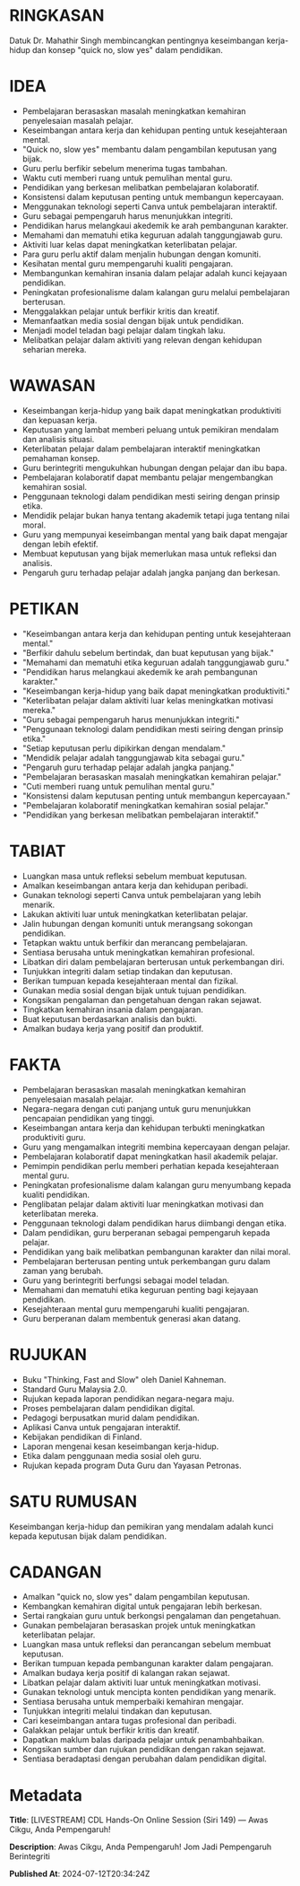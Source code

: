 # RINGKASAN
Datuk Dr. Mahathir Singh membincangkan pentingnya keseimbangan kerja-hidup dan konsep "quick no, slow yes" dalam pendidikan.

# IDEA
- Pembelajaran berasaskan masalah meningkatkan kemahiran penyelesaian masalah pelajar.
- Keseimbangan antara kerja dan kehidupan penting untuk kesejahteraan mental.
- "Quick no, slow yes" membantu dalam pengambilan keputusan yang bijak.
- Guru perlu berfikir sebelum menerima tugas tambahan.
- Waktu cuti memberi ruang untuk pemulihan mental guru.
- Pendidikan yang berkesan melibatkan pembelajaran kolaboratif.
- Konsistensi dalam keputusan penting untuk membangun kepercayaan.
- Menggunakan teknologi seperti Canva untuk pembelajaran interaktif.
- Guru sebagai pempengaruh harus menunjukkan integriti.
- Pendidikan harus melangkaui akedemik ke arah pembangunan karakter.
- Memahami dan mematuhi etika keguruan adalah tanggungjawab guru.
- Aktiviti luar kelas dapat meningkatkan keterlibatan pelajar.
- Para guru perlu aktif dalam menjalin hubungan dengan komuniti.
- Kesihatan mental guru mempengaruhi kualiti pengajaran.
- Membangunkan kemahiran insania dalam pelajar adalah kunci kejayaan pendidikan.
- Peningkatan profesionalisme dalam kalangan guru melalui pembelajaran berterusan.
- Menggalakkan pelajar untuk berfikir kritis dan kreatif.
- Memanfaatkan media sosial dengan bijak untuk pendidikan.
- Menjadi model teladan bagi pelajar dalam tingkah laku.
- Melibatkan pelajar dalam aktiviti yang relevan dengan kehidupan seharian mereka.

# WAWASAN
- Keseimbangan kerja-hidup yang baik dapat meningkatkan produktiviti dan kepuasan kerja.
- Keputusan yang lambat memberi peluang untuk pemikiran mendalam dan analisis situasi.
- Keterlibatan pelajar dalam pembelajaran interaktif meningkatkan pemahaman konsep.
- Guru berintegriti mengukuhkan hubungan dengan pelajar dan ibu bapa.
- Pembelajaran kolaboratif dapat membantu pelajar mengembangkan kemahiran sosial.
- Penggunaan teknologi dalam pendidikan mesti seiring dengan prinsip etika.
- Mendidik pelajar bukan hanya tentang akademik tetapi juga tentang nilai moral.
- Guru yang mempunyai keseimbangan mental yang baik dapat mengajar dengan lebih efektif.
- Membuat keputusan yang bijak memerlukan masa untuk refleksi dan analisis.
- Pengaruh guru terhadap pelajar adalah jangka panjang dan berkesan.

# PETIKAN
- "Keseimbangan antara kerja dan kehidupan penting untuk kesejahteraan mental."
- "Berfikir dahulu sebelum bertindak, dan buat keputusan yang bijak."
- "Memahami dan mematuhi etika keguruan adalah tanggungjawab guru."
- "Pendidikan harus melangkaui akedemik ke arah pembangunan karakter."
- "Keseimbangan kerja-hidup yang baik dapat meningkatkan produktiviti."
- "Keterlibatan pelajar dalam aktiviti luar kelas meningkatkan motivasi mereka."
- "Guru sebagai pempengaruh harus menunjukkan integriti."
- "Penggunaan teknologi dalam pendidikan mesti seiring dengan prinsip etika."
- "Setiap keputusan perlu dipikirkan dengan mendalam."
- "Mendidik pelajar adalah tanggungjawab kita sebagai guru."
- "Pengaruh guru terhadap pelajar adalah jangka panjang."
- "Pembelajaran berasaskan masalah meningkatkan kemahiran pelajar."
- "Cuti memberi ruang untuk pemulihan mental guru."
- "Konsistensi dalam keputusan penting untuk membangun kepercayaan."
- "Pembelajaran kolaboratif meningkatkan kemahiran sosial pelajar."
- "Pendidikan yang berkesan melibatkan pembelajaran interaktif."

# TABIAT
- Luangkan masa untuk refleksi sebelum membuat keputusan.
- Amalkan keseimbangan antara kerja dan kehidupan peribadi.
- Gunakan teknologi seperti Canva untuk pembelajaran yang lebih menarik.
- Lakukan aktiviti luar untuk meningkatkan keterlibatan pelajar.
- Jalin hubungan dengan komuniti untuk merangsang sokongan pendidikan.
- Tetapkan waktu untuk berfikir dan merancang pembelajaran.
- Sentiasa berusaha untuk meningkatkan kemahiran profesional.
- Libatkan diri dalam pembelajaran berterusan untuk perkembangan diri.
- Tunjukkan integriti dalam setiap tindakan dan keputusan.
- Berikan tumpuan kepada kesejahteraan mental dan fizikal.
- Gunakan media sosial dengan bijak untuk tujuan pendidikan.
- Kongsikan pengalaman dan pengetahuan dengan rakan sejawat.
- Tingkatkan kemahiran insania dalam pengajaran.
- Buat keputusan berdasarkan analisis dan bukti.
- Amalkan budaya kerja yang positif dan produktif.

# FAKTA
- Pembelajaran berasaskan masalah meningkatkan kemahiran penyelesaian masalah pelajar.
- Negara-negara dengan cuti panjang untuk guru menunjukkan pencapaian pendidikan yang tinggi.
- Keseimbangan antara kerja dan kehidupan terbukti meningkatkan produktiviti guru.
- Guru yang mengamalkan integriti membina kepercayaan dengan pelajar.
- Pembelajaran kolaboratif dapat meningkatkan hasil akademik pelajar.
- Pemimpin pendidikan perlu memberi perhatian kepada kesejahteraan mental guru.
- Peningkatan profesionalisme dalam kalangan guru menyumbang kepada kualiti pendidikan.
- Penglibatan pelajar dalam aktiviti luar meningkatkan motivasi dan keterlibatan mereka.
- Penggunaan teknologi dalam pendidikan harus diimbangi dengan etika.
- Dalam pendidikan, guru berperanan sebagai pempengaruh kepada pelajar.
- Pendidikan yang baik melibatkan pembangunan karakter dan nilai moral.
- Pembelajaran berterusan penting untuk perkembangan guru dalam zaman yang berubah.
- Guru yang berintegriti berfungsi sebagai model teladan.
- Memahami dan mematuhi etika keguruan penting bagi kejayaan pendidikan.
- Kesejahteraan mental guru mempengaruhi kualiti pengajaran.
- Guru berperanan dalam membentuk generasi akan datang.

# RUJUKAN
- Buku "Thinking, Fast and Slow" oleh Daniel Kahneman.
- Standard Guru Malaysia 2.0.
- Rujukan kepada laporan pendidikan negara-negara maju.
- Proses pembelajaran dalam pendidikan digital.
- Pedagogi berpusatkan murid dalam pendidikan.
- Aplikasi Canva untuk pengajaran interaktif.
- Kebijakan pendidikan di Finland.
- Laporan mengenai kesan keseimbangan kerja-hidup.
- Etika dalam penggunaan media sosial oleh guru.
- Rujukan kepada program Duta Guru dan Yayasan Petronas.

# SATU RUMUSAN
Keseimbangan kerja-hidup dan pemikiran yang mendalam adalah kunci kepada keputusan bijak dalam pendidikan.

# CADANGAN
- Amalkan "quick no, slow yes" dalam pengambilan keputusan.
- Kembangkan kemahiran digital untuk pengajaran lebih berkesan.
- Sertai rangkaian guru untuk berkongsi pengalaman dan pengetahuan.
- Gunakan pembelajaran berasaskan projek untuk meningkatkan keterlibatan pelajar.
- Luangkan masa untuk refleksi dan perancangan sebelum membuat keputusan.
- Berikan tumpuan kepada pembangunan karakter dalam pengajaran.
- Amalkan budaya kerja positif di kalangan rakan sejawat.
- Libatkan pelajar dalam aktiviti luar untuk meningkatkan motivasi.
- Gunakan teknologi untuk mencipta konten pendidikan yang menarik.
- Sentiasa berusaha untuk memperbaiki kemahiran mengajar.
- Tunjukkan integriti melalui tindakan dan keputusan.
- Cari keseimbangan antara tugas profesional dan peribadi.
- Galakkan pelajar untuk berfikir kritis dan kreatif.
- Dapatkan maklum balas daripada pelajar untuk penambahbaikan.
- Kongsikan sumber dan rujukan pendidikan dengan rakan sejawat.
- Sentiasa beradaptasi dengan perubahan dalam pendidikan digital.

# Metadata
**Title**: [LIVESTREAM] CDL Hands-On Online Session (Siri 149) — Awas Cikgu, Anda Pempengaruh!

**Description**: Awas Cikgu, Anda Pempengaruh! Jom Jadi Pempengaruh Berintegriti

**Published At**: 2024-07-12T20:34:24Z